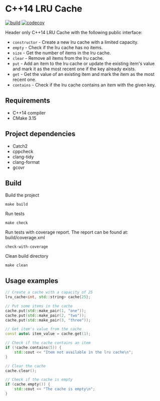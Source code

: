 # C++14 LRU Cache
[![build](https://github.com/gabriel-bjg/cpp-lru-cache/workflows/Makefile%20build/badge.svg)](https://github.com/gabriel-bjg/cpp-lru-cache/actions/workflows/build_make.yml)
[![codecov](https://codecov.io/gh/gabriel-bjg/cpp-lru-cache/branch/main/graph/badge.svg?token=PA4DL4FXUE)](https://codecov.io/gh/gabriel-bjg/cpp-lru-cache)

Header only C++14 LRU Cache with the following public interface:
* `constructor` - Create a new lru cache with a limited capacity.
* `empty` - Check if the lru cache has no items.
* `size` - Get the number of items in the lru cache.
* `clear` - Remove all items from the lru cache.
* `put` - Add an item to the lru cache or update the existing item's value and mark it as the most recent one if the key already exists.
* `get` - Get the value of an existing item and mark the item as the most recent one.
* `contains` - Check if the lru cache contains an item with the given key.

## Requirements
* C++14 compiler
* CMake 3.15

## Project dependencies
* Catch2
* cppcheck
* clang-tidy
* clang-format
* gcovr

## Build
Build the project
```
make build
```

Run tests
```
make check
```

Run tests with coverage report. The report can be found at: build/coverage.xml
```
check-with-coverage
```

Clean build directory
```
make clean
```

## Usage examples
```c++
// Create a cache with a capacity of 25
lru_cache<int, std::string> cache{25};

// Put some items in the cache
cache.put(std::make_pair(1, "one"));
cache.put(std::make_pair(2, "two"));
cache.put(std::make_pair(3, "three"));

// Get item's value from the cache
const auto& item_value = cache.get(1);

// Check if the cache contains an item
if (!cache.contains(5)) {
    std::cout << "Item not available in the lru cache\n";
}

// Clear the cache
cache.clear();

// Check if the cache is empty
if (cache.empty()) {
    std::cout << "The cache is empty\n";
}

```
